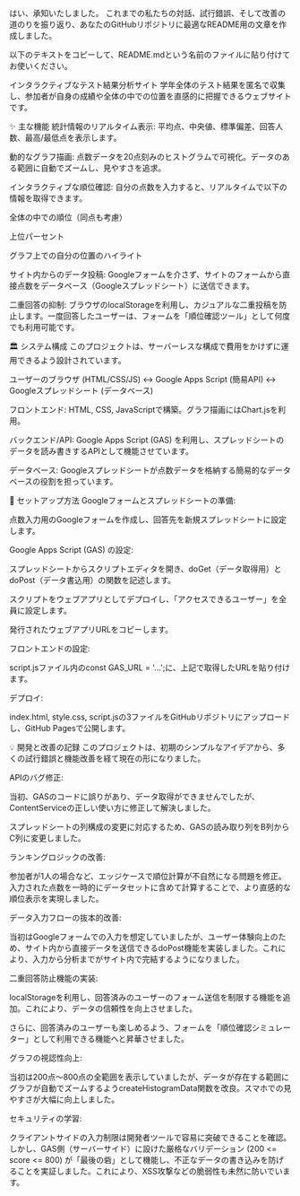 はい、承知いたしました。
これまでの私たちの対話、試行錯誤、そして改善の道のりを振り返り、あなたのGitHubリポジトリに最適なREADME用の文章を作成しました。

以下のテキストをコピーして、README.mdという名前のファイルに貼り付けてお使いください。

インタラクティブなテスト結果分析サイト
学年全体のテスト結果を匿名で収集し、参加者が自身の成績や全体の中での位置を直感的に把握できるウェブサイトです。


✨ 主な機能
統計情報のリアルタイム表示: 平均点、中央値、標準偏差、回答人数、最高/最低点を表示します。

動的なグラフ描画: 点数データを20点刻みのヒストグラムで可視化。データのある範囲に自動でズームし、見やすさを追求。

インタラクティブな順位確認: 自分の点数を入力すると、リアルタイムで以下の情報を取得できます。

全体の中での順位（同点も考慮）

上位パーセント

グラフ上での自分の位置のハイライト

サイト内からのデータ投稿: Googleフォームを介さず、サイトのフォームから直接点数をデータベース（Googleスプレッドシート）に送信できます。

二重回答の抑制: ブラウザのlocalStorageを利用し、カジュアルな二重投稿を防止します。一度回答したユーザーは、フォームを「順位確認ツール」として何度でも利用可能です。

🏛️ システム構成
このプロジェクトは、サーバーレスな構成で費用をかけずに運用できるよう設計されています。

ユーザーのブラウザ (HTML/CSS/JS) ↔ Google Apps Script (簡易API) ↔ Googleスプレッドシート (データベース)

フロントエンド: HTML, CSS, JavaScriptで構築。グラフ描画にはChart.jsを利用。

バックエンド/API: Google Apps Script (GAS) を利用し、スプレッドシートのデータを読み書きするAPIとして機能させています。

データベース: Googleスプレッドシートが点数データを格納する簡易的なデータベースの役割を担っています。

🚀 セットアップ方法
Googleフォームとスプレッドシートの準備:

点数入力用のGoogleフォームを作成し、回答先を新規スプレッドシートに設定します。

Google Apps Script (GAS) の設定:

スプレッドシートからスクリプトエディタを開き、doGet（データ取得用）とdoPost（データ書込用）の関数を記述します。

スクリプトをウェブアプリとしてデプロイし、「アクセスできるユーザー」を全員に設定します。

発行されたウェブアプリURLをコピーします。

フロントエンドの設定:

script.jsファイル内のconst GAS_URL = '...';に、上記で取得したURLを貼り付けます。

デプロイ:

index.html, style.css, script.jsの3ファイルをGitHubリポジトリにアップロードし、GitHub Pagesで公開します。

💡 開発と改善の記録
このプロジェクトは、初期のシンプルなアイデアから、多くの試行錯誤と機能改善を経て現在の形になりました。

APIのバグ修正:

当初、GASのコードに誤りがあり、データ取得ができませんでしたが、ContentServiceの正しい使い方に修正して解決しました。

スプレッドシートの列構成の変更に対応するため、GASの読み取り列をB列からC列に変更しました。

ランキングロジックの改善:

参加者が1人の場合など、エッジケースで順位計算が不自然になる問題を修正。入力された点数を一時的にデータセットに含めて計算することで、より直感的な順位表示を実現しました。

データ入力フローの抜本的改善:

当初はGoogleフォームでの入力を想定していましたが、ユーザー体験向上のため、サイト内から直接データを送信できるdoPost機能を実装しました。これにより、入力から分析までがサイト内で完結するようになりました。

二重回答防止機能の実装:

localStorageを利用し、回答済みのユーザーのフォーム送信を制限する機能を追加。これにより、データの信頼性を向上させました。

さらに、回答済みのユーザーも楽しめるよう、フォームを「順位確認シミュレーター」として利用できる機能へと昇華させました。

グラフの視認性向上:

当初は200点～800点の全範囲を表示していましたが、データが存在する範囲にグラフが自動でズームするようcreateHistogramData関数を改良。スマホでの見やすさが大幅に向上しました。

セキュリティの学習:

クライアントサイドの入力制限は開発者ツールで容易に突破できることを確認。しかし、GAS側（サーバーサイド）に設けた厳格なバリデーション (200 <= score <= 800) が「最後の砦」として機能し、不正なデータの書き込みを防げることを実証しました。これにより、XSS攻撃などの脆弱性も未然に防いでいます。

